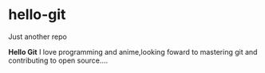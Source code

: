 # hello-git
Just another repo


**Hello Git**
I love programming and anime,looking foward to mastering git and contributing to open source....
